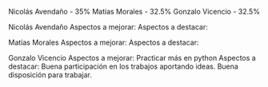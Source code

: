 Nicolás Avendaño   - 35%
Matias Morales     - 32.5%
Gonzalo Vicencio   - 32.5%

Nicolás Avendaño
Aspectos a mejorar:
Aspectos a destacar:

Matías Morales
Aspectos a mejorar:
Aspectos a destacar:

Gonzalo Vicencio
Aspectos a mejorar: Practicar más en python
Aspectos a destacar: Buena participación en los trabajos aportando ideas. Buena disposición para trabajar.
